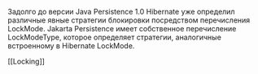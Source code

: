 Задолго до версии Java Persistence 1.0 Hibernate уже определил различные явные стратегии блокировки посредством перечисления LockMode. Jakarta Persistence имеет собственное перечисление LockModeType, которое определяет стратегии, аналогичные встроенному в Hibernate LockMode.

[[Locking]]